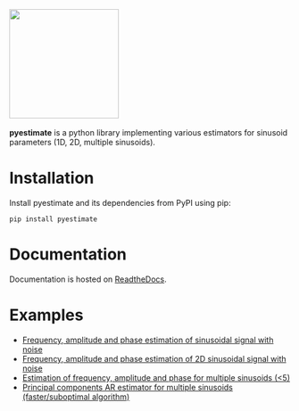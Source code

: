 
<img src="https://github.com/alexishumblet/pyestimate/assets/156506719/e105dbe3-bbb6-42ef-a89e-c392d3840314" height="196">
<br/><br/>
<b>pyestimate</b> is a python library implementing various estimators for sinusoid parameters (1D, 2D, multiple sinusoids).

Installation
============

Install pyestimate and its dependencies from PyPI using pip:

    pip install pyestimate

Documentation
=============

Documentation is hosted on [ReadtheDocs](http://pyestimate.readthedocs.org/).

Examples
========

* [Frequency, amplitude and phase estimation of sinusoidal signal with noise](examples/sin_param_estimate_ex.ipynb)
* [Frequency, amplitude and phase estimation of 2D sinusoidal signal with noise](examples/sin2d_param_estimate_ex.ipynb)
* [Estimation of frequency, amplitude and phase for multiple sinusoids (<5)](examples/multiple_sin_param_estimate_ex.ipynb)
* [Principal components AR estimator for multiple sinusoids (faster/suboptimal algorithm)](examples/pc_ar_estimator_ex.ipynb)

